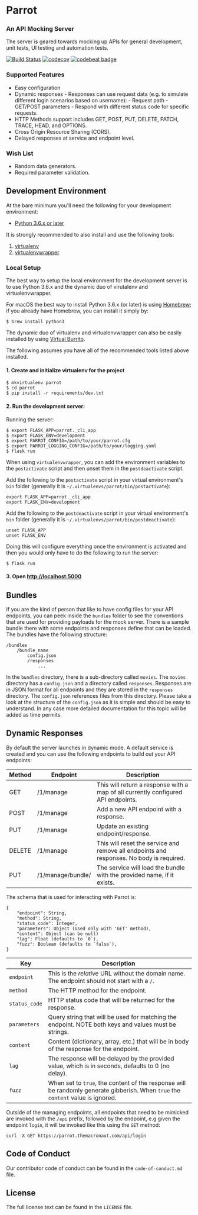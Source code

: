 # Parrot

### An API Mocking Server

The server is geared towards mocking up APIs for general development, unit tests, UI testing and automation tests.

[![Build Status](https://travis-ci.org/insha/parrot.svg?branch=master)](https://travis-ci.org/insha/parrot) [![codecov](https://codecov.io/gh/insha/parrot/branch/master/graph/badge.svg)](https://codecov.io/gh/insha/parrot) [![codebeat badge](https://codebeat.co/badges/7e56faf8-fe3e-4471-8ead-56753fa59c57)](https://codebeat.co/projects/github-com-insha-parrot-master)

### Supported Features

- Easy configuration
- Dynamic responses - Responses can use request data (e.g. to simulate different login scenarios based on username): - Request path - GET/POST parameters - Respond with different status code for specific requests.
- HTTP Methods support includes GET, POST, PUT, DELETE, PATCH, TRACE, HEAD, and OPTIONS.
- Cross Origin Resource Sharing (CORS).
- Delayed responses at service and endpoint level.

### Wish List

- Random data generators.
- Required parameter validation.

## Development Environment

At the bare minimum you'll need the following for your development environment:

- [Python 3.6.x or later](http://www.python.org/)

It is strongly recommended to also install and use the following tools:

1. [virtualenv](https://python-guide.readthedocs.org/en/latest/dev/virtualenvs/#virtualenv)
2. [virtualenvwrapper](https://python-guide.readthedocs.org/en/latest/dev/virtualenvs/#virtualenvwrapper)

### Local Setup

The best way to setup the local environment for the development server is to use Python 3.6.x and the dynamic duo of virutalenv and virtualenvwrapper.

For macOS the best way to install Python 3.6.x (or later) is using [Homebrew](https://brew.sh); if you already have Homebrew, you can install it simply by:

    $ brew install python3

The dynamic duo of virtualenv and virtualenvwrapper can also be easily installed by using [Virtual Burrito](https://github.com/brainsik/virtualenv-burrito).

The following assumes you have all of the recommended tools listed above installed.

#### 1. Create and initialize virtualenv for the project

    $ mkvirtualenv parrot
    $ cd parrot
    $ pip install -r requirements/dev.txt

#### 2. Run the development server:

Running the server:

    $ export FLASK_APP=parrot._cli_app
    $ export FLASK_ENV=development
    $ export PARROT_CONFIG=/path/to/your/parrot.cfg
    $ export PARROT_LOGGING_CONFIG=/path/to/your/logging.yaml
    $ flask run

When using `virtualenvwrapper`, you can add the environment variables to the `postactivate` script
and then unset them in the `postdeactivate` script.

Add the following to the `postactivate` script in your virtual environment's `bin` folder (generally it is `~/.virtualenvs/parrot/bin/postactivate`):

    export FLASK_APP=parrot._cli_app
    export FLASK_ENV=development

Add the following to the `postdeactivate` script in your virtual environment's `bin` folder (generally it is `~/.virtualenvs/parrot/bin/postdeactivate`):

    unset FLASK_APP
    unset FLASK_ENV

Doing this will configure everything once the environment is activated and then you would only have to
do the following to run the server:

    $ flask run

#### 3. Open [http://localhost:5000](http://localhost:5000)

## Bundles

If you are the kind of person that like to have config files for your API endpoints, you can peek inside the `bundles` folder to see the conventions that are used for providing payloads for the mock server. There is a sample bundle there with some endpoints and responses define that can be loaded. The bundles have the following structure:

```
/bundles
    /bundle_name
        config.json
        /responses
            ...
```

In the `bundles` directory, there is a sub-directory called `movies`. The `movies` directory has a `config.json` and a directory called `responses`. Responses are in JSON format for all endpoints and they are stored in the `responses` directory. The `config.json` references files from this directory. Please take a look at the structure of the `config.json` as it is simple and should be easy to understand. In any case more detailed documentation for this topic will be added as time permits.

## Dynamic Responses

By default the server launches in dynamic mode. A default service is created and you can use the following endpoints to build out your API endpoints:

| Method | Endpoint                | Description                                                                              |
| ------ | ----------------------- | ---------------------------------------------------------------------------------------- |
| GET    | /1/manage               | This will return a response with a map of all currently configured API endpoints.        |
| POST   | /1/manage               | Add a new API endpoint with a response.                                                  |
| PUT    | /1/manage               | Update an existing endpoint/response.                                                    |
| DELETE | /1/manage               | This will reset the service and remove all endpoints and responses. No body is required. |
| PUT    | /1/manage/bundle/<name> | The service will load the bundle with the provided name, if it exists.                   |

The schema that is used for interacting with Parrot is:

```
{
	"endpoint": String,
	"method": String,
	"status_code": Integer,
	"parameters": Object (Used only with 'GET' method),
	"content": Object (can be null)
	"lag": Float (defaults to `0`),
	"fuzz": Boolean (defaults to `false`),
}
```

| Key           | Description                                                                                                                      |
| ------------- | -------------------------------------------------------------------------------------------------------------------------------- |
| `endpoint`    | This is the _relative_ URL without the domain name. The endpoint should not start with a `/`.                                    |
| `method`      | The HTTP method for the endpoint.                                                                                                |
| `status_code` | HTTP status code that will be returned for the response.                                                                         |
| `parameters`  | Query string that will be used for matching the endpoint. NOTE both keys and values must be strings.                             |
| `content`     | Content (dictionary, array, etc.) that will be in body of the response for the endpoint.                                         |
| `lag`         | The response will be delayed by the provided value, which is in seconds, defaults to 0 (no delay).                               |
| `fuzz`        | When set to `true`, the content of the response will be randomly generate gibberish. When `true` the `content` value is ignored. |

Outside of the managing endpoints, all endpoints that need to be mimicked are invoked with the `/api` prefix, followed by the endpoint, e.g given the endpoint `login`, it will be invoked like this using the `GET` method:

```
curl -X GET https://parrot.themacronaut.com/api/login
```

## Code of Conduct

Our contributor code of conduct can be found in the `code-of-conduct.md` file.

## License

The full license text can be found in the `LICENSE` file.
